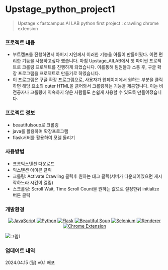 # Upstage_python_project1
> Upstage x fastcampus AI LAB python first project : crawling chrome extension

### 프로젝트 내용
- 부트캠프를 진행하면서 아버지 지인께서 이러한 기능을 아들이 만들어줬다. 이런 편리한 기능을 사용하고싶다 했습니다. 마침 Upstage_AILAB에서 첫 파이썬 프로젝트로 크롤링 프로젝트를 진행하게 되었습니다. 이를통해 팀원들과 소통 후, 구글 확장 프로그램을 프로젝트로 만들기로 하였습니다.
- 이 프로그램은 구글 확장 프로그램으로, 사용자가 웹페이지에서 원하는 부분을 클릭하면 해당 요소의 outer HTML을 긁어와서 크롤링하는 기능을 제공합니다. 이는 비전공자나 크롤링에 익숙하지 않은 사람들도 손쉽게 사용할 수 있도록 만들어졌습니다.

### 프로젝트 정보
- beautifulsoup로 크롤링
- java를 활용하여 확장프로그램
- flask서버를 활용하여 모델 돌리기

### 사용방법
- 크롬익스텐션 다운로드
- 익스텐션 아이콘 클릭
- 크롤링: Activate Crawling 클릭후 원하는 태그 클릭(서버가 다운되어있으면 재시작하느라 시간이 걸림)
- 스크롤링: Scroll Wait, Time Scroll Count을 원하는 값으로 설정한뒤 initialize 버튼 클릭


### 개발환경

<div style="text-align:center;">

  [![JavaScript](https://img.shields.io/badge/javascript-%23F7DF1E?style=for-the-badge&logo=javascript&logoColor=white)](https://www.javascript.com/)
  [![Python](https://img.shields.io/badge/Python-3776AB?style=for-the-badge&logo=python&logoColor=white)](https://www.python.org/)
  [![Flask](https://img.shields.io/badge/Flask-%23000?style=for-the-badge&logo=flask&logoColor=white)](https://flask.palletsprojects.com/)
  [![Beautiful Soup](https://img.shields.io/badge/Beautiful_Soup-4CA2E5?style=for-the-badge&logo=beautifulsoup&logoColor=white)](https://www.crummy.com/software/BeautifulSoup/bs4/doc/)
  [![Selenium](https://img.shields.io/badge/Selenium-%2343B02A?style=for-the-badge&logo=Selenium&logoColor=white)](https://www.selenium.dev/)
  [![Renderer](https://img.shields.io/badge/Renderer-%23323330?style=for-the-badge)](https://example.com/)
  [![Chrome Extension](https://img.shields.io/badge/Chrome_Extension-4285F4?style=for-the-badge&logo=google-chrome&logoColor=white)](https://developer.chrome.com/docs/extensions/)

</div>

![그림1](https://github.com/Bomtori/Upstage_python_project1/assets/117797850/a86447ac-661f-472c-b3eb-0a3c2e648f7f)

### 업데이트 내역
2024.04.15 (월) v0.1 배포
